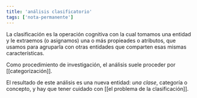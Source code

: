 ```yaml
---
title: 'análisis clasificatorio'
tags: ['nota-permanente']
---
```


La clasificación es la operación cognitiva con la cual tomamos una entidad y le extraemos (o asignamos) una o más propieades o atributos, que usamos para agruparla con otras entidades que comparten esas mismas características.

Como procedimiento de investigación, el análisis suele proceder por [[categorización]].

El resultado de este análisis es una nueva entidad: *una clase*, categoría o concepto, y hay que tener cuidado con [[el problema de la clasificación]].
